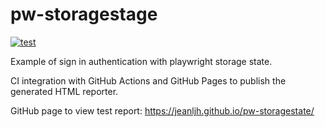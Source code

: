 # pw-storagestage

[![test](https://github.com/jeanljh/pw-storagestate/actions/workflows/test.yml/badge.svg)](https://github.com/jeanljh/pw-storagestate/actions/workflows/test.yml)

Example of sign in authentication with playwright storage state.

CI integration with GitHub Actions and GitHub Pages to publish the generated HTML reporter.

GitHub page to view test report: https://jeanljh.github.io/pw-storagestate/